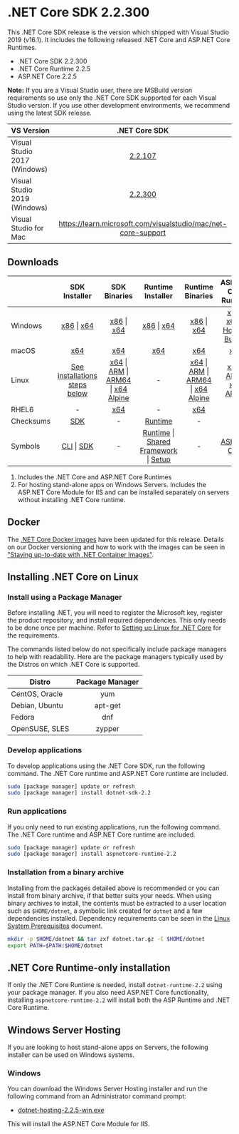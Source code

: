 # .NET Core SDK 2.2.300

This .NET Core SDK release is the version which shipped with Visual Studio 2019 (v16.1). It includes the following released .NET Core and ASP.NET Core Runtimes.

* .NET Core SDK 2.2.300
* .NET Core Runtime 2.2.5
* ASP.NET Core 2.2.5

**Note:** If you are a Visual Studio user, there are MSBuild version requirements so use only the .NET Core SDK supported for each Visual Studio version. If you use other development environments, we recommend using the latest SDK release.

| VS Version | .NET Core SDK |
| :-- | :--: |
| Visual Studio 2017 (Windows) | [2.2.107](../2.2.5/2.2.5-download.md) |
| Visual Studio 2019 (Windows) | [2.2.300](#downloads) |
| Visual Studio for Mac | <https://learn.microsoft.com/visualstudio/mac/net-core-support> |

## Downloads

|           | SDK Installer                        | SDK Binaries                 | Runtime Installer                                        | Runtime Binaries                                 | ASP.NET Core Runtime           |
| --------- | :------------------------------------------:     | :----------------------:                 | :---------------------------:                            | :-------------------------:                      | :-----------------:            |
| Windows   | [x86][dotnet-sdk-win-x86.exe] \| [x64][dotnet-sdk-win-x64.exe] | [x86][dotnet-sdk-win-x86.zip] \| [x64][dotnet-sdk-win-x64.zip] | [x86][dotnet-runtime-win-x86.exe] \| [x64][dotnet-runtime-win-x64.exe] | [x86][dotnet-runtime-win-x86.zip] \| [x64][dotnet-runtime-win-x64.zip] | [x86][aspnetcore-runtime-win-x86.exe] \| [x64][aspnetcore-runtime-win-x64.exe] \|; [Hosting Bundle][dotnet-hosting-win.exe] |
| macOS     | [x64][dotnet-sdk-osx-x64.pkg]  | [x64][dotnet-sdk-osx-x64.tar.gz]     | [x64][dotnet-runtime-osx-x64.pkg] | [x64][dotnet-runtime-osx-x64.tar.gz] | [x64][aspnetcore-runtime-osx-x64.tar.gz]|
| Linux     | [See installations steps below][linux-install]   | [x64][dotnet-sdk-linux-x64.tar.gz] \| [ARM][dotnet-sdk-linux-arm.tar.gz] \| [ARM64][dotnet-sdk-linux-arm64.tar.gz] \| [x64 Alpine][dotnet-sdk-linux-musl-x64.tar.gz] | - | [x64][dotnet-runtime-linux-x64.tar.gz] \| [ARM][dotnet-runtime-linux-arm.tar.gz] \| [ARM64][dotnet-runtime-linux-arm64.tar.gz] \| [x64 Alpine][dotnet-runtime-linux-musl-x64.tar.gz] | [x64][aspnetcore-runtime-linux-x64.tar.gz]  \| [ARM][aspnetcore-runtime-linux-arm.tar.gz] \| [x64 Alpine][aspnetcore-runtime-linux-musl-x64.tar.gz] |
| RHEL6     | -                                                | [x64][dotnet-sdk-rhel.6-x64.tar.gz]                    | -                                                        | [x64][dotnet-runtime-rhel.6-x64.tar.gz] | - |
| Checksums | [SDK][checksums-sdk]                             | -                                        | [Runtime][checksums-runtime]                             | - | - |
| Symbols   | [CLI][cli-symbols.zip] \| [SDK][dotnet-sdk-symbols.zip]  | -                                        | [Runtime][coreclr-symbols.zip] \| [Shared Framework][corefx-symbols.zip] \| [Setup][core-setup-symbols.zip] | - | [ASP.NET Core][aspnet-symbols.zip] |

1. Includes the .NET Core and ASP.NET Core Runtimes
2. For hosting stand-alone apps on Windows Servers. Includes the ASP.NET Core Module for IIS and can be installed separately on servers without installing .NET Core runtime.

## Docker

The [.NET Core Docker images](https://hub.docker.com/r/microsoft/dotnet/) have been updated for this release. Details on our Docker versioning and how to work with the images can be seen in ["Staying up-to-date with .NET Container Images"](https://devblogs.microsoft.com/dotnet/staying-up-to-date-with-net-container-images/).

## Installing .NET Core on Linux

### Install using a Package Manager

Before installing .NET, you will need to register the Microsoft key, register the product repository, and install required dependencies. This only needs to be done once per machine. Refer to [Setting up Linux for .NET Core][linux-install] for the requirements.

The commands listed below do not specifically include package managers to help with readability. Here are the package managers typically used by the Distros on which .NET Core is supported.

| Distro | Package Manager  |
| ---             | :----:  |
| CentOS, Oracle  | yum     |
| Debian, Ubuntu  | apt-get |
| Fedora          | dnf     |
| OpenSUSE, SLES  | zypper  |

### Develop applications

To develop applications using the .NET Core SDK, run the following command. The .NET Core runtime and ASP.NET Core runtime are included.

```bash
sudo [package manager] update or refresh
sudo [package manager] install dotnet-sdk-2.2
```

### Run applications

If you only need to run existing applications, run the following command. The .NET Core runtime and ASP.NET Core runtime are included.

```bash
sudo [package manager] update or refresh
sudo [package manager] install aspnetcore-runtime-2.2
```

### Installation from a binary archive

Installing from the packages detailed above is recommended or you can install from binary archive, if that better suits your needs. When using binary archives to install, the contents must be extracted to a user location such as `$HOME/dotnet`, a symbolic link created for `dotnet` and a few dependencies installed.
Dependency requirements can be seen in the [Linux System Prerequisites](https://github.com/dotnet/core/blob/main/Documentation/linux-prereqs.md) document.

```bash
mkdir -p $HOME/dotnet && tar zxf dotnet.tar.gz -C $HOME/dotnet
export PATH=$PATH:$HOME/dotnet
```

## .NET Core Runtime-only installation

If only the .NET Core Runtime is needed, install `dotnet-runtime-2.2` using your package manager. If you also need ASP.NET Core functionality, installing `aspnetcore-runtime-2.2` will install both the ASP Runtime and .NET Core Runtime.

## Windows Server Hosting

If you are looking to host stand-alone apps on Servers, the following installer can be used on Windows systems.

### Windows

You can download the Windows Server Hosting installer and run the following command from an Administrator command prompt:

* [dotnet-hosting-2.2.5-win.exe][dotnet-hosting-win.exe]

This will install the ASP.NET Core Module for IIS.

[dotnet-runtime-linux-arm.tar.gz]: https://download.visualstudio.microsoft.com/download/pr/87521bd8-1522-4141-9532-91d580292c42/59116d9f6ebced4fdc8b76b9e3bbabbf/dotnet-runtime-2.2.5-linux-arm.tar.gz
[dotnet-runtime-linux-arm64.tar.gz]: https://download.visualstudio.microsoft.com/download/pr/7aca89ca-5196-4b89-93bc-1ee1eeb251d7/ca4ff94c8692a6846a756fc07174974d/dotnet-runtime-2.2.5-linux-arm64.tar.gz
[dotnet-runtime-linux-musl-x64.tar.gz]: https://download.visualstudio.microsoft.com/download/pr/e6c7d880-e951-49ba-9ad1-1b7ab92647c0/82fd0a220c311dae0096aa1fc857b003/dotnet-runtime-2.2.5-linux-musl-x64.tar.gz
[dotnet-runtime-linux-x64.tar.gz]: https://download.visualstudio.microsoft.com/download/pr/21968111-f65e-48c7-9c35-8b40de4af06c/66b7a2c7b92b54bd3311f4509cc9b9ed/dotnet-runtime-2.2.5-linux-x64.tar.gz
[dotnet-runtime-osx-x64.pkg]: https://download.visualstudio.microsoft.com/download/pr/5a373bc6-6284-4bce-aff5-791900a05241/f6761a726ca304512f05258d416f2a6b/dotnet-runtime-2.2.5-osx-x64.pkg
[dotnet-runtime-osx-x64.tar.gz]: https://download.visualstudio.microsoft.com/download/pr/3451957c-1d40-4ec4-a439-d018f92c5c12/77a0101ccfb7f5edc768f258450b295c/dotnet-runtime-2.2.5-osx-x64.tar.gz
[dotnet-runtime-rhel.6-x64.tar.gz]: https://download.visualstudio.microsoft.com/download/pr/f7969882-ed80-4f57-8f7e-10576a3a43ad/afa91359198122a385e9527187c7313c/dotnet-runtime-2.2.5-rhel.6-x64.tar.gz
[dotnet-runtime-win-x64.exe]: https://download.visualstudio.microsoft.com/download/pr/57b58505-b244-485f-b2fb-181c442f314e/07aad4d611362c0e6ddf8ea77799ebdd/dotnet-runtime-2.2.5-win-x64.exe
[dotnet-runtime-win-x64.zip]: https://download.visualstudio.microsoft.com/download/pr/84ea4970-ac74-4a0c-a93d-b2438c507dac/9babcf7e3f459a1ddb1fe0df02fdc619/dotnet-runtime-2.2.5-win-x64.zip
[dotnet-runtime-win-x86.exe]: https://download.visualstudio.microsoft.com/download/pr/3810a636-75a9-497a-98f0-48ad497e339e/093ab61953f8a1d05fa27e54ffa7868b/dotnet-runtime-2.2.5-win-x86.exe
[dotnet-runtime-win-x86.zip]: https://download.visualstudio.microsoft.com/download/pr/ae0efd9e-e55d-4148-9d95-dd3e5fd8e6d2/5297cf422f6b4818077a6f459acde520/dotnet-runtime-2.2.5-win-x86.zip
[aspnetcore-runtime-linux-arm.tar.gz]: https://download.visualstudio.microsoft.com/download/pr/cd6635b9-f6f8-4c2d-beda-2e381fe39586/740973b83c199bf863a51c83a2432151/aspnetcore-runtime-2.2.5-linux-arm.tar.gz
[aspnetcore-runtime-linux-musl-x64.tar.gz]: https://download.visualstudio.microsoft.com/download/pr/f49a9f48-15ca-430e-b618-2e133c266d2e/e79e338cbbd15e0835b27c25d9463976/aspnetcore-runtime-2.2.5-linux-musl-x64.tar.gz
[aspnetcore-runtime-linux-x64.tar.gz]: https://download.visualstudio.microsoft.com/download/pr/411768dc-83c3-4b15-acd3-d4490aad6dde/90e0b4848a18585ab4fc170c8d7a2fbe/aspnetcore-runtime-2.2.5-linux-x64.tar.gz
[aspnetcore-runtime-osx-x64.tar.gz]: https://download.visualstudio.microsoft.com/download/pr/d655e91b-d5b3-4925-9520-1f7b7dcb73ac/b860dd24c035e206d3edc181129cc47d/aspnetcore-runtime-2.2.5-osx-x64.tar.gz
[aspnetcore-runtime-win-x64.exe]: https://download.visualstudio.microsoft.com/download/pr/28989ee4-5f2a-4a2e-bc48-4fdb8e3e78af/81cf0048a65e782111ecb76116f1439d/aspnetcore-runtime-2.2.5-win-x64.exe
[aspnetcore-runtime-win-x86.exe]: https://download.visualstudio.microsoft.com/download/pr/bd58c47e-0538-4c15-aaaa-edef158ccaa0/008cf89ab5a656e3305bb99ce3ed8d82/aspnetcore-runtime-2.2.5-win-x86.exe
[dotnet-hosting-win.exe]: https://download.visualstudio.microsoft.com/download/pr/34f4b2a6-c3b8-495c-a11f-6db955f27757/8c340c1a8c25966e39e0c0a4b308dff4/dotnet-hosting-2.2.5-win.exe
[dotnet-sdk-linux-arm.tar.gz]: https://download.visualstudio.microsoft.com/download/pr/da881751-01f9-4ea0-8021-0b9c61d0cef6/87c4620dc5af2085d54e9860fad13552/dotnet-sdk-2.2.300-linux-arm.tar.gz
[dotnet-sdk-linux-arm64.tar.gz]: https://download.visualstudio.microsoft.com/download/pr/9605c24e-9bb2-499f-a003-4fb2bddcf09c/a8683ff89405d370961beb1909ddc295/dotnet-sdk-2.2.300-linux-arm64.tar.gz
[dotnet-sdk-linux-musl-x64.tar.gz]: https://download.visualstudio.microsoft.com/download/pr/bcf3b2eb-a5ed-4829-b2c9-6fc5d41f79e2/30dfae04f6bb726fd763d52f0a42501a/dotnet-sdk-2.2.300-linux-musl-x64.tar.gz
[dotnet-sdk-linux-x64.tar.gz]: https://download.visualstudio.microsoft.com/download/pr/5e92f45b-384e-41b9-bf8d-c949684e20a1/67a98aa2a4e441245d6afe194bd79b9b/dotnet-sdk-2.2.300-linux-x64.tar.gz
[dotnet-sdk-osx-x64.pkg]: https://download.visualstudio.microsoft.com/download/pr/60aefe1e-e5af-4a40-8985-7e4d270a53aa/5033e8abbd2e218abf77207611be0504/dotnet-sdk-2.2.300-osx-x64.pkg
[dotnet-sdk-osx-x64.tar.gz]: https://download.visualstudio.microsoft.com/download/pr/328d95ad-eb94-4d1f-a4a9-2a35dbfea719/4913918a65ae135af1c8823f04061708/dotnet-sdk-2.2.300-osx-x64.tar.gz
[dotnet-sdk-rhel.6-x64.tar.gz]: https://download.visualstudio.microsoft.com/download/pr/124057b4-7d97-491c-bace-e0effdd392ff/a67de8b1a9a5c4e355e99bd8dd0f8e0c/dotnet-sdk-2.2.300-rhel.6-x64.tar.gz
[dotnet-sdk-win-x64.exe]: https://download.visualstudio.microsoft.com/download/pr/0d4f13a2-dd2f-4259-852e-58763d9ef303/cacb9821c492242072b0927dcb5808f5/dotnet-sdk-2.2.300-win-x64.exe
[dotnet-sdk-win-x64.zip]: https://download.visualstudio.microsoft.com/download/pr/4d8d4bfe-00d8-4347-9786-7027117694bb/86385dc7a0d79d5d14c45bee3038a1c4/dotnet-sdk-2.2.300-win-x64.zip
[dotnet-sdk-win-x86.exe]: https://download.visualstudio.microsoft.com/download/pr/0236fbc7-d78e-4800-b363-400f225b9ea8/04cca825769020ad3cdb96351ed6e0f1/dotnet-sdk-2.2.300-win-x86.exe
[dotnet-sdk-win-x86.zip]: https://download.visualstudio.microsoft.com/download/pr/a1665b8f-aa73-486c-bd3d-61fe88b9f594/9873392939c4c6d069f9c4a0ea8ddf5b/dotnet-sdk-2.2.300-win-x86.zip
[aspnet-symbols.zip]: https://download.visualstudio.microsoft.com/download/pr/0c8969d6-a150-4fd0-b5ee-f85cf47b29fd/8628d29e58df3e675327e89a3cc02eb6/aspnet-2.2.5-symbols.zip
[cli-symbols.zip]: https://download.visualstudio.microsoft.com/download/pr/b7a489d4-5833-486e-af48-47aeba1deead/6e23995d55fdb4241e9135a5f60a975d/cli-2.2.5-symbols.zip
[core-setup-symbols.zip]: https://download.visualstudio.microsoft.com/download/pr/0cb24dfa-e1c8-4c7d-b6e8-ada512a895b4/4431f0316bd4af2c8d93df78bddd3931/core-setup-2.2.5-symbols.zip
[coreclr-symbols.zip]: https://download.visualstudio.microsoft.com/download/pr/173d6b83-0ee0-4a76-88d4-1b2cb9defc35/5603ecf3d3b2b346f1c41d1ea9d1a6dc/coreclr-2.2.5-symbols.zip
[corefx-symbols.zip]: https://download.visualstudio.microsoft.com/download/pr/8ca8518d-3e3e-438b-bb1d-130e96896abf/fb6ce1b1bb8215f0d41c9004d45819ec/corefx-2.2.5-symbols.zip
[dotnet-sdk-symbols.zip]: https://download.visualstudio.microsoft.com/download/pr/bc10e87f-b8c9-475f-b128-c79f1b10a479/89bb00ae7d070290942a48261504a73a/dotnet-sdk-2.2.5-symbols.zip

[checksums-runtime]: https://builds.dotnet.microsoft.com/dotnet/checksums/2.2.4-runtime-sha.txt
[checksums-sdk]: https://builds.dotnet.microsoft.com/dotnet/checksums/2.2.300-sdk-sha.txt

[linux-install]: https://learn.microsoft.com/dotnet/core/install/linux

